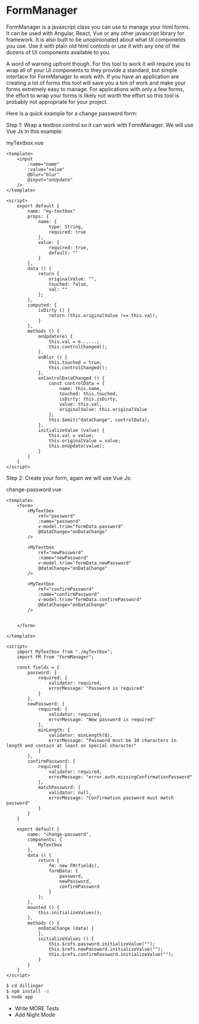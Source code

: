 # FormManager

FormManager is a javascript class you can use to manage your html forms.  It can be used with Angular, React, Vue or any other javascript library for framework. It is also built to be unopinionated about what UI components you use. Use it with plain old html controls or use it with any one of the dozens of UI components available to you.

A word of warning upfront though.  For this tool to work it will require you to wrap all of your UI components to they provide a standard, but simple interface for FormManager to work with.  If you have an application are creating a lot of forms this tool will save you a ton of work and make your forms extremely easy to manage. For applications with only a few forms, the effort to wrap your forms is likely not worth the effort so this tool is probably not appropriate for your project. 

Here is a quick example for a change password form:

Step 1: Wrap a textbox control so it can work with FormManager. We will use Vue Js in this example:

myTextbox.vue

    <template>
        <input
            :name="name"
            :value="value"
            @blur="blur"
            @input="onUpdate"
        />
    </template>

    <script>
        export default {
            name: "my-textbox"
            props: {
                name: {
                    type: String,
                    required: true
                },
                value: {
                    required: true,
                    default: "" 
                }
            },
            data () {
                return {
                    originalValue: "",
                    touched: false,
                    val: ""
                };
            },
            computed: {
                isDirty () {
                    return (this.originalValue !== this.val);
                }
            },
            methods () {
                onUpdate(e) {
                    this.val = e......;
                    this.controlChanged();
                },
                onBlur () {
                    this.touched = true;
                    this.controlChanged();
                },
                onControlDataChanged () {
                    const controlData = {
                        name: this.name,
                        touched: this.touched,
                        isDirty: this.isDirty,
                        value: this.val,
                        originalValue: this.originalValue
                    };
                    this.$emit("dataChange", controlData);
                },
                initializeValue (value) {
                    this.val = value;
                    this.originalValue = value;
                    this.onUpdate(value);
                }
            }
        }
    </script>



Step 2: Create your form, again we will use Vue Js:

change-password.vue

    <template>
        <form>
            <MyTextbox
                ref="password"
                :name="password"
                v-model.trim="formData.password"
                @dataChange="onDataChange"
            />

            <MyTextbox
                ref="newPassword"
                :name="newPassword"
                v-model.trim="formData.newPassword"
                @dataChange="onDataChange"
            />

            <MyTextbox
                ref="confirmPassword"
                :name="confirmPassword"
                v-model.trim="formData.confirmPassword"
                @dataChange="onDataChange"
            />


        </form>

    </template>

    <script>
        import MyTextbox from "./myTextbox";
        import FM from "FormManager";

        const fields = {
   	        password: {
                required: {
                    validator: required,
                    errorMessage: "Password is required"
                }
            },
            newPassword: {
   	            required: {
		            validator: required,
		            errorMessage: "New password is required"
                },
                minLength: {
		            validator: minLength(8),
                    errorMessage: "Password must be 10 characters in length and contain at least on special character"
                }
            },
            confirmPassword: {
                required: {
                    validator: required,
                    errorMessage: "error.auth.missingConfirmationPassword"
                },
                matchPassword: {
                    validator: null,
                    errorMessage: "Confirmation password must match password"
                }
            }
        }        

        export default {
            name: "change-password",
            components: {
                MyTextbox
            },
            data () {
                return {
                    fm: new FM(fields),
                    formData: {
                        password,
                        newPassword,
                        confirmPassword
                    }
                };
            },
            mounted () {
                this.initializeValues();
            },            
            methods () {
                onDataChange (data) {
                },
                initializeValues () {
                    this.$refs.password.initializeValue("");
                    this.$refs.newPassword.initializeValue("");
                    this.$refs.confirmPassword.initializeValue("");
                }
            }
        }
    </script>


```sh
$ cd dillinger
$ npm install -d
$ node app
```

 - Write MORE Tests
 - Add Night Mode